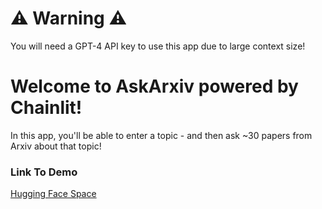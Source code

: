 # ⚠️ Warning ⚠️

You will need a GPT-4 API key to use this app due to large context size!

# Welcome to AskArxiv powered by Chainlit!

In this app, you'll be able to enter a topic - and then ask ~30 papers from Arxiv about that topic!

### Link To Demo

[Hugging Face Space]()
